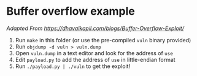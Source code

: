 # Buffer overflow example

_Adapted From <https://dhavalkapil.com/blogs/Buffer-Overflow-Exploit/>_

1. Run `make` in this folder (or use the pre-compiled `vuln` binary provided)
2. Run `objdump -d vuln > vuln.dump`
3. Open `vuln.dump` in a text editor and look for the address of `use`
4. Edit `payload.py` to add the address of `use` in little-endian format
5. Run `./payload.py | ./vuln` to get the exploit!

